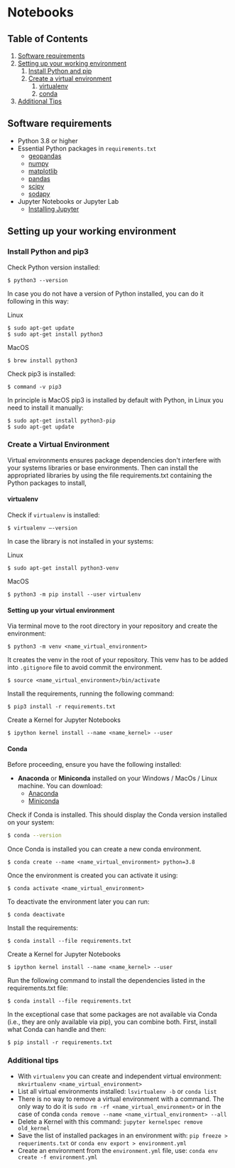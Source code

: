 # Notebooks

## Table of Contents
1. [Software requirements](#software-requirements)
2. [Setting up your working environment](#setting-up-your-working-environment-a-namesea)
   1. [Install Python and pip](#install-python-and-pip3)
   3. [Create a virtual environment](#create-a-virtual-environment)
      1. [virtualenv](#virtualenv)
      2. [conda](#conda)
3. [Additional Tips](#comments)

## Software requirements 

* Python 3.8 or higher
* Essential Python packages in `requirements.txt`
  * [geopandas](https://geopandas.org/)
  * [numpy](https://numpy.org/)
  * [matplotlib](https://matplotlib.org/)
  * [pandas](https://pandas.pydata.org/)
  * [scipy](https://scipy.org/)
  * [sodapy](https://github.com/xmunoz/sodapy)
* Jupyter Notebooks or Jupyter Lab
  * [Installing Jupyter](https://jupyter.org/install)

## Setting up your working environment

### Install Python and pip3
Check Python version installed:
```console
$ python3 --version
```
In case you do not have a version of Python installed, you can do it following in this way:

Linux
```console
$ sudo apt-get update 
$ sudo apt-get install python3
```

MacOS
```console
$ brew install python3
```

Check pip3 is installed:
```console
$ command -v pip3
```

In principle is MacOS pip3 is installed by default with Python, in Linux you need to install it manually:
```console
$ sudo apt-get install python3-pip
$ sudo apt-get update 
```

### Create a Virtual Environment
Virtual environments ensures package dependencies don't interfere with your systems libraries or base environments.
Then can install the appropriated libraries by using the file requirements.txt containing the Python packages to install, 

#### virtualenv

Check if `virtualenv` is installed:

```console
$ virtualenv –-version
```

In case the library is not installed in your systems:

Linux
```console
$ sudo apt-get install python3-venv 
```

MacOS
```console
$ python3 -m pip install --user virtualenv
```

#### Setting up your virtual environment

Via terminal move to the root directory in your repository and create the environment:

```console
$ python3 -m venv <name_virtual_environment>
```
It creates the venv in the root of your repository. This venv has to be added into `.gitignore` file to avoid commit the
environment.

```console
$ source <name_virtual_environment>/bin/activate
```

Install the requirements, running the following command: 
```console
$ pip3 install -r requirements.txt
```

Create a Kernel for Jupyter Notebooks
```
$ ipython kernel install --name <name_kernel> --user
```

#### Conda

Before proceeding, ensure you have the following installed:
- **Anaconda** or **Miniconda** installed on your Windows / MacOs / Linux machine. You can download:
  - [Anaconda](https://www.anaconda.com/products/individual)
  - [Miniconda](https://docs.conda.io/en/latest/miniconda.html)

Check if Conda is installed. This should display the Conda version installed on your system:
```bash
$ conda --version
```
Once Conda is installed you can create a new conda environment.
```
$ conda create --name <name_virtual_environment> python=3.8
```
Once the environment is created you can activate it using:
```
$ conda activate <name_virtual_environment>
```
To deactivate the environment later you can run:
```
$ conda deactivate
```
Install the requirements:
```console
$ conda install --file requirements.txt
```

Create a Kernel for Jupyter Notebooks
```
$ ipython kernel install --name <name_kernel> --user
```
Run the following command to install the dependencies listed in the requirements.txt file:
```
$ conda install --file requirements.txt
```

In the exceptional case that some packages are not available via Conda (i.e., they are only available via pip), you can combine both. 
First, install what Conda can handle and then:
```
$ pip install -r requirements.txt
```


### Additional tips

- With `virtualenv` you can create and independent virtual environment: `mkvirtualenv <name_virtual_environment>`
- List all virtual environments installed: `lsvirtualenv -b` or `conda list`
- There is no way to remove a virtual environment with a command. The only way to do it is `sudo rm -rf <name_virtual_environment>` or in the case of conda `conda remove --name <name_virtual_environment> --all`
- Delete a Kernel with this command: `jupyter kernelspec remove old_kernel`
- Save the list of installed packages in an environment with: `pip freeze > requeriments.txt` or `conda env export > environment.yml`
- Create an environment from the `environment.yml` file, use: `conda env create -f environment.yml`


